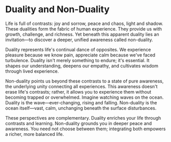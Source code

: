 # Duality and Non-Duality


Life is full of contrasts: joy and sorrow, peace and chaos, light and shadow. These dualities form the fabric of human experience. They provide us with growth, challenge, and richness. Yet beneath this apparent duality lies an invitation—to discover a deeper, unified awareness called non-duality.

Duality represents life's continual dance of opposites. We experience pleasure because we know pain, appreciate calm because we've faced turbulence. Duality isn't merely something to endure; it's essential. It shapes our understanding, deepens our empathy, and cultivates wisdom through lived experience.

Non-duality points us beyond these contrasts to a state of pure awareness, the underlying unity connecting all experiences. This awareness doesn't erase life's contrasts; rather, it allows you to experience them without becoming trapped or overwhelmed. Imagine watching waves on the ocean. Duality is the wave—ever-changing, rising and falling. Non-duality is the ocean itself—vast, calm, unchanging beneath the surface disturbances.

These perspectives are complementary. Duality enriches your life through contrasts and learning. Non-duality grounds you in deeper peace and awareness. You need not choose between them; integrating both empowers a richer, more balanced life.
